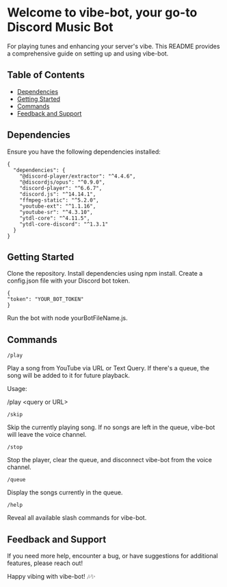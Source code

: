 # Welcome to vibe-bot, your go-to Discord Music Bot
For playing tunes and enhancing your server's vibe. This README provides a
comprehensive guide on setting up and using vibe-bot.

## Table of Contents
- [Dependencies](#dependencies)
- [Getting Started](#getting-started)
- [Commands](#commands)
- [Feedback and Support](#feedback-and-support)

<a name="dependencies"></a>
## Dependencies 
Ensure you have the following dependencies installed:
```
{
  "dependencies": {
    "@discord-player/extractor": "^4.4.6",
    "@discordjs/opus": "^0.9.0",
    "discord-player": "^6.6.7",
    "discord.js": "^14.14.1",
    "ffmpeg-static": "^5.2.0",
    "youtube-ext": "^1.1.16",
    "youtube-sr": "^4.3.10",
    "ytdl-core": "^4.11.5",
    "ytdl-core-discord": "^1.3.1"
  }
}
``` 
<a name="getting-started"></a>
## Getting Started
Clone the repository. Install dependencies using npm
install. Create a config.json file with your Discord bot token.
```
{ 
"token": "YOUR_BOT_TOKEN" 
}
```
Run the bot with node yourBotFileName.js.

<a name="commands"></a>
## Commands

```/play```

Play a song from YouTube via URL or Text Query. If there\'s a
queue, the song will be added to it for future playback.

Usage:

/play <query or URL\>


```/skip```

Skip the currently playing song. If no songs are left in the
queue, vibe-bot will leave the voice channel.


```/stop``` 

Stop the player, clear the queue, and disconnect vibe-bot from the
voice channel.


```/queue```

Display the songs currently in the queue.


```/help``` 

Reveal all available slash commands for vibe-bot.


<a name="feedback-and-support"></a>
## Feedback and Support 

If you need more help, encounter a bug, or have
suggestions for additional features, please reach out!

Happy vibing with vibe-bot! 🎶✨

